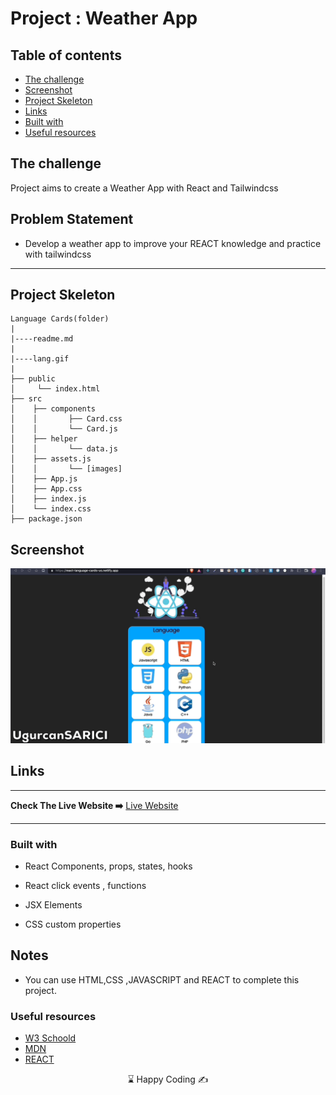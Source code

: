 
# Project : Weather App

## Table of contents

  - [The challenge](#the-challenge)
  - [Screenshot](#screenshot)
  - [Project Skeleton ](#project-skeleton)
  - [Links](#links)
  - [Built with](#built-with)
  - [Useful resources](#useful-resources)



## The challenge
Project aims to create a Weather App with React and Tailwindcss

## Problem Statement

- Develop a weather app to improve your REACT knowledge and practice with tailwindcss
<hr>



## Project Skeleton 

```
Language Cards(folder)
|
|----readme.md   
|
|----lang.gif        
|
├── public
│     └── index.html
├── src
│    ├── components
│    │       ├── Card.css
│    │       └── Card.js
│    ├── helper
│    │       └── data.js
│    ├── assets.js
│    │       └── [images]
│    ├── App.js
│    ├── App.css
│    ├── index.js
│    └── index.css
├── package.json
```


## Screenshot
<p align="center">
<a href="https://react-language-cards-us.netlify.app/"><img src="lang.gif" alt="gif"></a>
</p>



## Links
<hr>
<b>Check The Live Website ➡️</b> <a href="https://react-language-cards-us.netlify.app/">Live Website</a>
<hr>

### Built with

- React Components, props, states, hooks

- React click events , functions

- JSX Elements

- CSS custom properties




## Notes

- You can use HTML,CSS ,JAVASCRIPT and REACT to complete this project.

### Useful resources

- [W3 Schoold](https://www.w3schools.com/) 
- [MDN](https://developer.mozilla.org/en-US/) 
- [REACT](https://reactjs.org/) 










<center> &#8987; Happy Coding  &#9997; </center>
